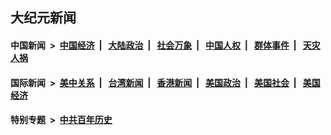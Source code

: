## 大纪元新闻

#### 中国新闻 &nbsp;>&nbsp; [中国经济](indexes/ncid283/README.md?08110845) &nbsp;| &nbsp; [大陆政治](indexes/ncid277/README.md?08110845) &nbsp;| &nbsp; [社会万象](indexes/ncid282/README.md?08110845) &nbsp;| &nbsp; [中国人权](indexes/ncid278/README.md?08110845) &nbsp;| &nbsp; [群体事件](indexes/ncid279/README.md?08110845) &nbsp;| &nbsp; [天灾人祸](indexes/ncid280/README.md?08110845)

#### 国际新闻 &nbsp;>&nbsp; [美中关系](indexes/nf1412576/README.md?08110845) &nbsp;| &nbsp; [台湾新闻](indexes/ncid1349361/README.md?08110845) &nbsp;| &nbsp; [香港新闻](indexes/ncid1349362/README.md?08110845) &nbsp;| &nbsp; [美国政治](indexes/ncid1078159/README.md?08110845) &nbsp;| &nbsp; [美国社会](indexes/ncid1078160/README.md?08110845) &nbsp;| &nbsp; [美国经济](indexes/ncid1078158/README.md?08110845)

#### 特别专题 &nbsp;>&nbsp; [中共百年历史](https://github.com/epoch-news/epoch-special/blob/master/README.md?08110845)  
